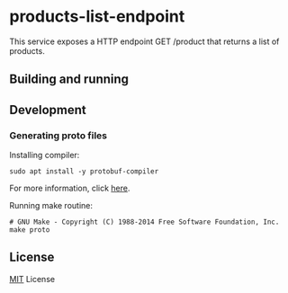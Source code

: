 # products-list-endpoint

This service exposes a HTTP endpoint GET /product that returns a list of products.

## Building and running


## Development

### Generating proto files

Installing compiler:

```shell script
sudo apt install -y protobuf-compiler
```

For more information, click [here](https://grpc.io/docs/protoc-installation/).

Running make routine:

```shell script
# GNU Make - Copyright (C) 1988-2014 Free Software Foundation, Inc.
make proto
```

## License

[MIT](LICENSE) License
